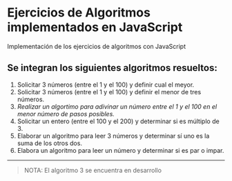 # Ejercicios de Algoritmos implementados en JavaScript
Implementación de los ejercicios de algoritmos con JavaScript

## Se integran los siguientes algoritmos resueltos:
1. Solicitar 3 números (entre el 1 y el 100) y definir cual el meyor.
2. Solicitar 3 números (entre el 1 y el 100)  y definir el menor de tres números.
3. _Realizar un algortimo para adivinar un número entre el 1 y el 100 en el menor número de pasos posibles._
4. Solicitar un entero (entre el 100 y el 200) y determinar si es múltiplo de 3.
5. Elaborar un algoritmo para leer 3 números y determinar sí uno es la suma de los otros dos.
6. Elabora un algoritmo para leer un número y determinar si es par o impar.


---
> NOTA: El algoritmo 3 se encuentra en desarrollo


